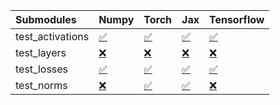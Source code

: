 | Submodules       | Numpy                                                                                                                           | Torch                                                                                                                           | Jax                                                                                                                             | Tensorflow                                                                                                                      |
|:-----------------|:--------------------------------------------------------------------------------------------------------------------------------|:--------------------------------------------------------------------------------------------------------------------------------|:--------------------------------------------------------------------------------------------------------------------------------|:--------------------------------------------------------------------------------------------------------------------------------|
| test_activations | <a href="https://github.com/unifyai/ivy/runs/7979306155?check_suite_focus=true" rel="noopener noreferrer" target="_blank">✅</a> | <a href="https://github.com/unifyai/ivy/runs/7979306781?check_suite_focus=true" rel="noopener noreferrer" target="_blank">✅</a> | <a href="https://github.com/unifyai/ivy/runs/7979307370?check_suite_focus=true" rel="noopener noreferrer" target="_blank">✅</a> | <a href="https://github.com/unifyai/ivy/runs/7979307939?check_suite_focus=true" rel="noopener noreferrer" target="_blank">✅</a> |
| test_layers      | <a href="https://github.com/unifyai/ivy/runs/7979306281?check_suite_focus=true" rel="noopener noreferrer" target="_blank">❌</a> | <a href="https://github.com/unifyai/ivy/runs/7979306909?check_suite_focus=true" rel="noopener noreferrer" target="_blank">❌</a> | <a href="https://github.com/unifyai/ivy/runs/7979307519?check_suite_focus=true" rel="noopener noreferrer" target="_blank">❌</a> | <a href="https://github.com/unifyai/ivy/runs/7979308069?check_suite_focus=true" rel="noopener noreferrer" target="_blank">❌</a> |
| test_losses      | <a href="https://github.com/unifyai/ivy/runs/7979306436?check_suite_focus=true" rel="noopener noreferrer" target="_blank">✅</a> | <a href="https://github.com/unifyai/ivy/runs/7979307048?check_suite_focus=true" rel="noopener noreferrer" target="_blank">✅</a> | <a href="https://github.com/unifyai/ivy/runs/7979307664?check_suite_focus=true" rel="noopener noreferrer" target="_blank">✅</a> | <a href="https://github.com/unifyai/ivy/runs/7979308245?check_suite_focus=true" rel="noopener noreferrer" target="_blank">✅</a> |
| test_norms       | <a href="https://github.com/unifyai/ivy/runs/7979306651?check_suite_focus=true" rel="noopener noreferrer" target="_blank">❌</a> | <a href="https://github.com/unifyai/ivy/runs/7979307225?check_suite_focus=true" rel="noopener noreferrer" target="_blank">✅</a> | <a href="https://github.com/unifyai/ivy/runs/7979307797?check_suite_focus=true" rel="noopener noreferrer" target="_blank">✅</a> | <a href="https://github.com/unifyai/ivy/runs/7979308376?check_suite_focus=true" rel="noopener noreferrer" target="_blank">❌</a> |